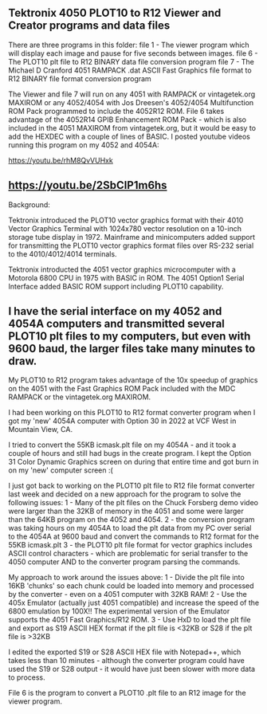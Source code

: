 Tektronix 4050 PLOT10 to R12 Viewer and Creator programs and data files
-------------

There are three programs in this folder: file 1 - The viewer program which will display each image and pause for five seconds between images. file 6 - The PLOT10 plt file to R12 BINARY data file conversion program file 7 - The Michael D Cranford 4051 RAMPACK .dat ASCII Fast Graphics file format to R12 BINARY file format conversion program

The Viewer and file 7 will run on any 4051 with RAMPACK or vintagetek.org MAXIROM or any 4052/4054 with Jos Dreesen's 4052/4054 Multifunction ROM Pack programmed to include the 4052R12 ROM. File 6 takes advantage of the 4052R14 GPIB Enhancement ROM Pack - which is also included in the 4051 MAXIROM from vintagetek.org, but it would be easy to add the HEXDEC with a couple of lines of BASIC.
I posted youtube videos running this program on my 4052 and 4054A: 

https://youtu.be/rhM8QvVUHxk 

https://youtu.be/2SbCIP1m6hs
----
Background:

Tektronix introduced the PLOT10 vector graphics format with their 4010 Vector Graphics Terminal with 1024x780 vector resolution on a 10-inch storage tube display in 1972.
Mainframe and minicomputers added support for transmitting the PLOT10 vector graphics format files over RS-232 serial to the 4010/4012/4014 terminals.

Tektronix introducted the 4051 vector graphics microcomputer with a Motorola 6800 CPU in 1975 with BASIC in ROM. The 4051 Option1 Serial Interface added BASIC ROM support including PLOT10 capability.

I have the serial interface on my 4052 and 4054A computers and transmitted several PLOT10 plt files to my computers, but even with 9600 baud, the larger files take many minutes to draw.
----
My PLOT10 to R12 program takes advantage of the 10x speedup of graphics on the 4051 with the Fast Graphics ROM Pack included with the MDC RAMPACK or the vintagetek.org MAXIROM.

I had been working on this PLOT10 to R12 format converter program when I got my 'new' 4054A computer with Option 30 in 2022 at VCF West in Mountain View, CA.

I tried to convert the 55KB icmask.plt file on my 4054A - and it took a couple of hours and still had bugs in the create program. I kept the Option 31 Color Dynamic Graphics screen on during that entire time and got burn in on my 'new' computer screen :(

I just got back to working on the PLOT10 plt file to R12 file format converter last week and decided on a new approach for the program to solve the following issues: 1 - Many of the plt files on the Chuck Forsberg demo video were larger than the 32KB of memory in the 4051 and some were larger than the 64KB program on the 4052 and 4054. 2 - the conversion program was taking hours on my 4054A to load the plt data from my PC over serial to the 4054A at 9600 baud and convert the commands to R12 format for the 55KB icmask.plt 3 - the PLOT10 plt file format for vector graphics includes ASCII control characters - which are problematic for serial transfer to the 4050 computer AND to the converter program parsing the commands.

My approach to work around the issues above: 1 - Divide the plt file into 16KB 'chunks' so each chunk could be loaded into memory and processed by the converter - even on a 4051 computer with 32KB RAM! 2 - Use the 405x Emulator (actually just 4051 compatible) and increase the speed of the 6800 emulation by 100X!! The experimental version of the Emulator supports the 4051 Fast Graphics/R12 ROM. 3 - Use HxD to load the plt file and export as S19 ASCII HEX format if the plt file is <32KB or S28 if the plt file is >32KB

I edited the exported S19 or S28 ASCII HEX file with Notepad++, which takes less than 10 minutes - although the converter program could have used the S19 or S28 output - it would have just been slower with more data to process.

File 6 is the program to convert a PLOT10 .plt file to an R12 image for the viewer program.
